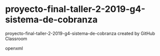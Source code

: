 # proyecto-final-taller-2-2019-g4-sistema-de-cobranza
proyecto-final-taller-2-2019-g4-sistema-de-cobranza created by GitHub Classroom

openxml
